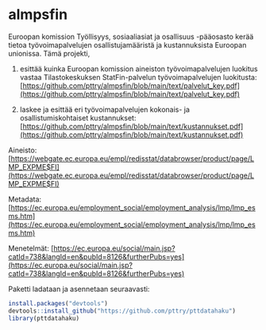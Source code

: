 # almpsfin
Euroopan komission Työllisyys, sosiaaliasiat ja osallisuus -pääosasto kerää tietoa työvoimapalvelujen osallistujamääristä ja kustannuksista Euroopan unionissa. Tämä projekti, 

1. esittää kuinka Euroopan komission aineiston työvoimapalvelujen luokitus vastaa Tilastokeskuksen StatFin-palvelun työvoimapalvelujen luokitusta: [https://github.com/pttry/almpsfin/blob/main/text/palvelut_key.pdf](https://github.com/pttry/almpsfin/blob/main/text/palvelut_key.pdf)

2. laskee ja esittää eri työvoimapalvelujen kokonais- ja osallistumiskohtaiset kustannukset: [https://github.com/pttry/almpsfin/blob/main/text/kustannukset.pdf](https://github.com/pttry/almpsfin/blob/main/text/kustannukset.pdf)

Aineisto: [https://webgate.ec.europa.eu/empl/redisstat/databrowser/product/page/LMP_EXPME$FI](https://webgate.ec.europa.eu/empl/redisstat/databrowser/product/page/LMP_EXPME$FI)

Metadata: [https://ec.europa.eu/employment_social/employment_analysis/lmp/lmp_esms.htm](https://ec.europa.eu/employment_social/employment_analysis/lmp/lmp_esms.htm)

Menetelmät: [https://ec.europa.eu/social/main.jsp?catId=738&langId=en&pubId=8126&furtherPubs=yes](https://ec.europa.eu/social/main.jsp?catId=738&langId=en&pubId=8126&furtherPubs=yes)

Paketti ladataan ja asennetaan seuraavasti:

``` r
install.packages("devtools")
devtools::install_github("https://github.com/pttry/pttdatahaku")
library(pttdatahaku)
```

